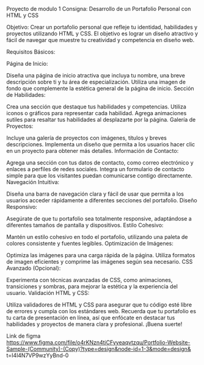 Proyecto de modulo 1
Consigna: Desarrollo de un Portafolio Personal con HTML y CSS

Objetivo: Crear un portafolio personal que refleje tu identidad, habilidades y proyectos utilizando HTML y CSS. El objetivo es lograr un diseño atractivo y fácil de navegar que muestre tu creatividad y competencia en diseño web.

Requisitos Básicos:

Página de Inicio:

Diseña una página de inicio atractiva que incluya tu nombre, una breve descripción sobre ti y tu área de especialización. Utiliza una imagen de fondo que complemente la estética general de la página de inicio. Sección de Habilidades:

Crea una sección que destaque tus habilidades y competencias. Utiliza iconos o gráficos para representar cada habilidad. Agrega animaciones sutiles para resaltar tus habilidades al desplazarte por la página. Galería de Proyectos:

Incluye una galería de proyectos con imágenes, títulos y breves descripciones. Implementa un diseño que permita a los usuarios hacer clic en un proyecto para obtener más detalles. Información de Contacto:

Agrega una sección con tus datos de contacto, como correo electrónico y enlaces a perfiles de redes sociales. Integra un formulario de contacto simple para que los visitantes puedan comunicarse contigo directamente. Navegación Intuitiva:

Diseña una barra de navegación clara y fácil de usar que permita a los usuarios acceder rápidamente a diferentes secciones del portafolio. Diseño Responsivo:

Asegúrate de que tu portafolio sea totalmente responsive, adaptándose a diferentes tamaños de pantalla y dispositivos. Estilo Cohesivo:

Mantén un estilo cohesivo en todo el portafolio, utilizando una paleta de colores consistente y fuentes legibles. Optimización de Imágenes:

Optimiza las imágenes para una carga rápida de la página. Utiliza formatos de imagen eficientes y comprime las imágenes según sea necesario. CSS Avanzado (Opcional):

Experimenta con técnicas avanzadas de CSS, como animaciones, transiciones y sombras, para mejorar la estética y la experiencia del usuario. Validación HTML y CSS:

Utiliza validadores de HTML y CSS para asegurar que tu código esté libre de errores y cumpla con los estándares web. Recuerda que tu portafolio es tu carta de presentación en línea, así que enfócate en destacar tus habilidades y proyectos de manera clara y profesional. ¡Buena suerte!

Link de figma https://www.figma.com/file/o4rKNzn4tiCFyyeaqvtzqu/Portfolio-Website-Sample-(Community)-(Copy)?type=design&node-id=1-3&mode=design& t=I4l4N7VP9wzYyBnd-0
